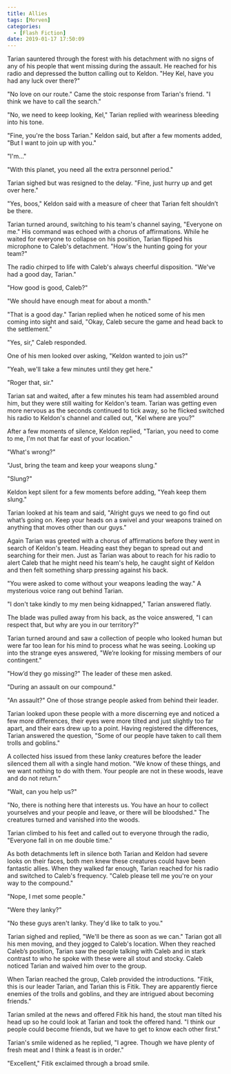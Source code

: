 ```yaml
---
title: Allies
tags: [Morven]
categories:
  - [Flash Fiction]
date: 2019-01-17 17:50:09
---
```


Tarian sauntered through the forest with his detachment with no signs of any of his people that went missing during the assault.  He reached for his radio and depressed the button calling out to Keldon.  "Hey Kel, have you had any luck over there?"

"No love on our route."  Came the stoic response from Tarian's friend.  "I think we have to call the search."

"No, we need to keep looking, Kel," Tarian replied with weariness bleeding into his tone.<!-- more -->

"Fine, you're the boss Tarian."  Keldon said, but after a few moments added, "But I want to join up with you."

"I'm..."

"With this planet, you need all the extra personnel period."

Tarian sighed but was resigned to the delay.  "Fine, just hurry up and get over here."

"Yes, boos,"  Keldon said with a measure of cheer that Tarian felt shouldn’t be there.  

Tarian turned around, switching to his team's channel saying, "Everyone on me."  His command was echoed with a chorus of affirmations.  While he waited for everyone to collapse on his position, Tarian flipped his microphone to Caleb's detachment.  "How's the hunting going for your team?"

The radio chirped to life with Caleb's always cheerful disposition.  "We've had a good day, Tarian."

"How good is good, Caleb?"

"We should have enough meat for about a month."

"That is a good day."  Tarian replied when he noticed some of his men coming into sight and said, "Okay, Caleb secure the game and head back to the settlement."

"Yes, sir," Caleb responded.

One of his men looked over asking, "Keldon wanted to join us?"

"Yeah, we'll take a few minutes until they get here."

"Roger that, sir."

Tarian sat and waited, after a few minutes his team had assembled around him, but they were still waiting for Keldon's team.  Tarian was getting even more nervous as the seconds continued to tick away, so he flicked switched his radio to Keldon's channel and called out, "Kel where are you?"

After a few moments of silence, Keldon replied, "Tarian, you need to come to me, I'm not that far east of your location."

"What's wrong?"

"Just, bring the team and keep your weapons slung."

"Slung?"

Keldon kept silent for a few moments before adding, "Yeah keep them slung."

Tarian looked at his team and said, "Alright guys we need to go find out what’s going on.  Keep your heads on a swivel and your weapons trained on anything that moves other than our guys."

Again Tarian was greeted with a chorus of affirmations before they went in search of Keldon's team.  Heading east they began to spread out and searching for their men.  Just as Tarian was about to reach for his radio to alert Caleb that he might need his team's help, he caught sight of Keldon and then felt something sharp pressing against his back.

"You were asked to come without your weapons leading the way."  A mysterious voice rang out behind Tarian.

"I don't take kindly to my men being kidnapped," Tarian answered flatly.

The blade was pulled away from his back, as the voice answered, "I can respect that, but why are you in our territory?"

Tarian turned around and saw a collection of people who looked human but were far too lean for his mind to process what he was seeing.  Looking up into the strange eyes answered, "We’re looking for missing members of our contingent."

"How’d they go missing?"  The leader of these men asked.

"During an assault on our compound."

"An assault?"  One of those strange people asked from behind their leader.

Tarian looked upon these people with a more discerning eye and noticed a few more differences, their eyes were more tilted and just slightly too far apart, and their ears drew up to a point.  Having registered the differences, Tarian answered the question, "Some of our people have taken to call them trolls and goblins."

A collected hiss issued from these lanky creatures before the leader silenced them all with a single hand motion.  "We know of these things, and we want nothing to do with them.  Your people are not in these woods, leave and do not return."

"Wait, can you help us?"

"No, there is nothing here that interests us.  You have an hour to collect yourselves and your people and leave, or there will be bloodshed."  The creatures turned and vanished into the woods.

Tarian climbed to his feet and called out to everyone through the radio, "Everyone fall in on me double time."

As both detachments left in silence both Tarian and Keldon had severe looks on their faces, both men knew these creatures could have been fantastic allies.  When they walked far enough, Tarian reached for his radio and switched to Caleb's frequency.  "Caleb please tell me you're on your way to the compound."

"Nope, I met some people."

"Were they lanky?"

"No these guys aren't lanky.  They'd like to talk to you."

Tarian sighed and replied, "We'll be there as soon as we can."  Tarian got all his men moving, and they jogged to Caleb's location.  When they reached Caleb’s position, Tarian saw the people talking with Caleb and in stark contrast to who he spoke with these were all stout and stocky.  Caleb noticed Tarian and waived him over to the group.

When Tarian reached the group, Caleb provided the introductions.  "Fitik, this is our leader Tarian, and Tarian this is Fitik.  They are apparently fierce enemies of the trolls and goblins, and they are intrigued about becoming friends."

Tarian smiled at the news and offered Fitik his hand, the stout man tilted his head up so he could look at Tarian and took the offered hand.  "I think our people could become friends, but we have to get to know each other first."

Tarian's smile widened as he replied, "I agree.  Though we have plenty of fresh meat and I think a feast is in order."

"Excellent," Fitik exclaimed through a broad smile.